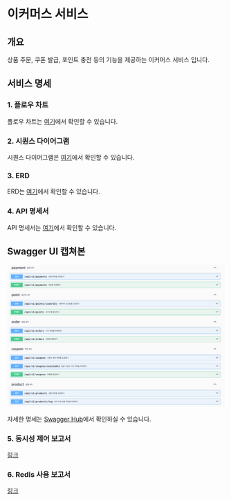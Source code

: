 # 이커머스 서비스

## 개요
상품 주문, 쿠폰 발급, 포인트 충전 등의 기능을 제공하는 이커머스 서비스 입니다.

## 서비스 명세

### 1. 플로우 차트

플로우 차트는 [여기](./docs/flow.md)에서 확인할 수 있습니다.

### 2. 시퀀스 다이어그램

시퀀스 다이어그램은 [여기](./docs/sequence.md)에서 확인할 수 있습니다.

### 3. ERD

ERD는 [여기](docs/erdSpec.md)에서 확인할 수 있습니다.

### 4. API 명세서

API 명세서는 [여기](docs/apiSpec.md)에서 확인할 수 있습니다.

## Swagger UI 캡쳐본
![swagger ui](docs/assets/images/swagger_ui.png)

자세한 명세는 [Swagger Hub](https://app.swaggerhub.com/apis/SPAKERS38/e-commerce/1.0.0)에서 확인하실 수 있습니다.

### 5. 동시성 제어 보고서
[링크](docs/concurrency.md)

### 6. Redis 사용 보고서
[링크](docs/redis.md)
